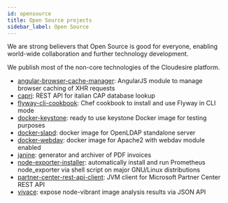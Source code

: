 ```yaml
---
id: opensource
title: Open Source projects
sidebar_label: Open Source
---
```


We are strong believers that Open Source is good for everyone, enabling
world-wide collaboration and further technology development.

We publish most of the non-core technologies of the Cloudesire platform.

* [angular-browser-cache-manager](https://github.com/ClouDesire/angular-browser-cache-manager):
  AngularJS module to manage browser caching of XHR requests
* [capri](https://github.com/ClouDesire/capri): REST API for italian CAP
  database lookup
* [flyway-cli-cookbook](https://github.com/ClouDesire/flyway-cli-cookbook): Chef
  cookbook to install and use Flyway in CLI mode
* [docker-keystone](https://github.com/ClouDesire/docker-keystone): ready to use
  keystone Docker image for testing purposes
* [docker-slapd](https://github.com/ClouDesire/docker-slapd): docker image for
  OpenLDAP standalone server
* [docker-webdav](https://github.com/ClouDesire/docker-webdav): docker image for
  Apache2 with webdav module enabled
* [janine](https://github.com/ClouDesire/janine): generator and archiver of PDF
  invoices
* [node-exporter-installer](https://github.com/ClouDesire/node-exporter-installer):
  automatically install and run Prometheus node_exporter via shell script on
  major GNU/Linux distributions
* [partner-center-rest-api-client](https://github.com/ClouDesire/partner-center-rest-api-client):
  JVM client for Microsoft Partner Center REST API
* [vivace](https://github.com/ClouDesire/vivace): expose node-vibrant image
  analysis results via JSON API
